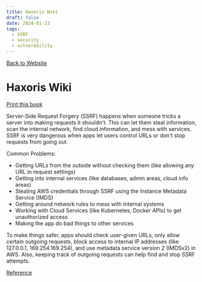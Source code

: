 ```yaml
---
title: Haxoris Wiki
draft: false
date: 2024-01-23
tags:
  - SSRF
  - security
  - vulnerability
---
```


[Back to Website](https://haxoris.com/)

# Haxoris Wiki

[Print this book](https://haxoris.com/haxoris-wiki/print.html)

Server-Side Request Forgery (SSRF) happens when someone tricks a server into making requests it shouldn't. This can let them steal information, scan the internal network, find cloud information, and mess with services. SSRF is very dangerous when apps let users control URLs or don't stop requests from going out.

Common Problems:

- Getting URLs from the outside without checking them (like allowing any URL in request settings)
- Getting into internal services (like databases, admin areas, cloud info areas)
- Stealing AWS credentials through SSRF using the Instance Metadata Service (IMDS)
- Getting around network rules to mess with internal systems
- Working with Cloud Services (like Kubernetes, Docker APIs) to get unauthorized access
- Making the app do bad things to other services

To make things safer, apps should check user-given URLs, only allow certain outgoing requests, block access to internal IP addresses (like 127.0.0.1, 169.254.169.254), and use metadata service version 2 (IMDSv2) in AWS. Also, keeping track of outgoing requests can help find and stop SSRF attempts.

[Reference](https://haxoris.com/)
